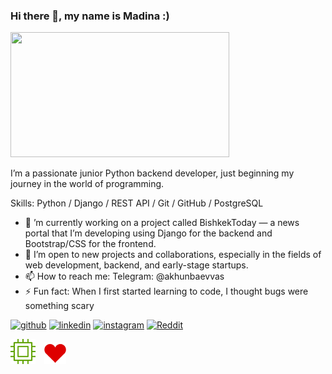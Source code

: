 ### Hi there 👋, my name is Madina :)
<img src="https://i.pinimg.com/originals/e6/61/c5/e661c504c2545cc2651b3acac81b76ab.gif" width="350" height="200"/>      


I’m a passionate junior Python backend developer, just beginning my journey in the world of programming.

Skills: Python / Django / REST API / Git / GitHub / PostgreSQL

- 🔭 ’m currently working on a project called BishkekToday — a news portal that I’m developing using Django for the backend and Bootstrap/CSS for the frontend.
- 👯  I’m open to new projects and collaborations, especially in the fields of web development, backend, and early-stage startups.
- 📫 How to reach me: Telegram: @akhunbaevvas 
- ⚡  Fun fact: When I first started learning to code, I thought bugs were something scary 

[<img src='https://cdn.jsdelivr.net/npm/simple-icons@3.0.1/icons/github.svg' alt='github' height='40'>](https://github.com/MadiikCode)  [<img src='https://cdn.jsdelivr.net/npm/simple-icons@3.0.1/icons/linkedin.svg' alt='linkedin' height='40'>](https://www.linkedin.com/in/madina-akhunbaeva-b00a44362/)  [<img src='https://cdn.jsdelivr.net/npm/simple-icons@3.0.1/icons/instagram.svg' alt='instagram' height='40'>](https://www.instagram.com/akhunbaevvas/)  [<img src='https://cdn.jsdelivr.net/npm/simple-icons@3.0.1/icons/reddit.svg' alt='Reddit' height='40'>](https://www.reddit.com/user/Madii)  
                                      
<a href='https://docs.github.com/en/developers'><img src='https://raw.githubusercontent.com/acervenky/animated-github-badges/master/assets/devbadge.gif' width='40' height='40'></a> <a href='https://docs.github.com/en/github/supporting-the-open-source-community-with-github-sponsors'><img src='https://raw.githubusercontent.com/acervenky/animated-github-badges/master/assets/sponsorbadge.gif' width='35' height='35'></a>     


